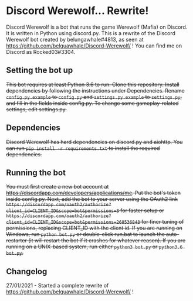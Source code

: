 # Discord Werewolf... Rewrite!
Discord Werewolf is a bot that runs the game Werewolf (Mafia) on Discord. It is written in Python using discord.py. This is a rewrite of the Discord Werewolf bot created by belungawhale#4813, as seen at https://github.com/belguawhale/Discord-Werewolf/ ! You can find me on Discord as Rocked03#3304.

## Setting the bot up
~~This bot requires at least Python 3.6 to run.
Clone this repository. Install dependencies by following the instructions under Dependencies. Rename `config.py.example` to `config.py` and `settings.py.example` to `settings.py`, and fill in the fields inside config.py. To change some gameplay-related settings, edit settings.py.~~

## Dependencies
~~Discord Werewolf has hard dependencies on discord.py and aiohttp. You can run `pip install -r requirements.txt` to install the required dependencies.~~

## Running the bot
~~You must first create a new bot account at https://discordapp.com/developers/applications/me. Put the bot's token inside config.py. Next, add the bot to your server using the OAuth2 link `https://discordapp.com/oauth2/authorize?client_id=CLIENT_ID&scope=bot&permissions=8` for faster setup or `https://discordapp.com/oauth2/authorize?client_id=CLIENT_ID&scope=bot&permissions=268536848` for finer tuning of permissions, replacing CLIENT_ID with the client id. If you are running on Windows, run `python bot.py` or double-click run.bat to launch the auto-restarter (it will restart the bot if it crashes for whatever reason). If you are running on a UNIX-based system, run either `python3 bot.py` or `python3.6 bot.py`.~~

## Changelog

27/01/2021 - Started a complete rewrite of https://github.com/belguawhale/Discord-Werewolf/ !